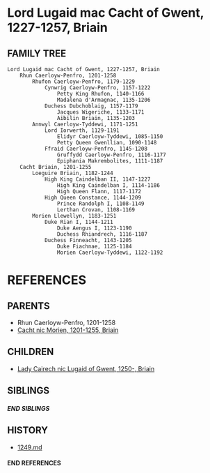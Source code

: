 # Lord Lugaid mac Cacht of Gwent, 1227-1257, Briain

## FAMILY TREE 
```
Lord Lugaid mac Cacht of Gwent, 1227-1257, Briain
    Rhun Caerloyw-Penfro, 1201-1258
        Rhufon Caerloyw-Penfro, 1179-1229
            Cynwrig Caerloyw-Penfro, 1157-1222
                Petty King Rhufon, 1140-1166
                Madalena d'Armagnac, 1135-1206
            Duchess Dubchoblaig, 1157-1179
                Jacques Wigeriche, 1133-1171
                Aibilin Briain, 1135-1203
        Annwyl Caerloyw-Tyddewi, 1171-1251
            Lord Iorwerth, 1129-1191
                Elidyr Caerloyw-Tyddewi, 1085-1150
                Petty Queen Gwenllian, 1090-1148
            Ffraid Caerloyw-Penfro, 1145-1208
                Gruffydd Caerloyw-Penfro, 1116-1177
                Epiphania Makrembolites, 1111-1187
    Cacht Briain, 1201-1255
        Loeguire Briain, 1182-1244
            High King Caindelban II, 1147-1227
                High King Caindelban I, 1114-1186
                High Queen Flann, 1117-1172
            High Queen Constance, 1144-1209
                Prince Randolph I, 1108-1149
                Lerthan Crovan, 1108-1169
        Morien Llewellyn, 1183-1251
            Duke Rian I, 1144-1211
                Duke Aengus I, 1123-1190
                Duchess Rhiandrech, 1116-1187
            Duchess Finneacht, 1143-1205
                Duke Fiachnae, 1125-1184
                Morien Caerloyw-Tyddewi, 1122-1192
```


# REFERENCES

## PARENTS 
* Rhun Caerloyw-Penfro, 1201-1258
* [Cacht nic Morien, 1201-1255, Briain](p/cacht_nic_morien_1201.md)

## CHILDREN 
* [Lady Cairech nic Lugaid of Gwent, 1250-, Briain](p/cairech_nic_lugaid_1250.md)

## SIBLINGS

##### END SIBLINGS  
## HISTORY
* [1249.md](../h/1249.md)

#### END REFERENCES
